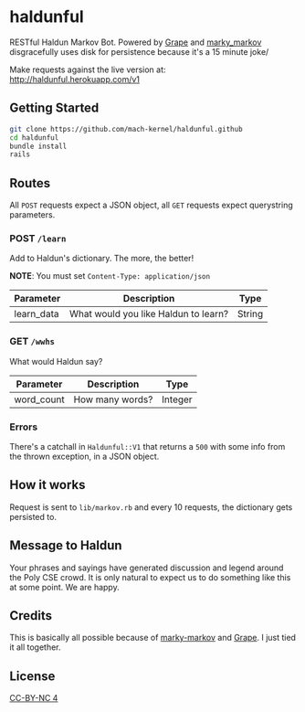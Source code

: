 # haldunful
RESTful Haldun Markov Bot. Powered by [Grape](https://github.com/zolrath/marky_markov) and [marky_markov](https://github.com/zolrath/marky_markov) disgracefully uses disk for persistence because it's a 15 minute joke/

Make requests against the live version at: http://haldunful.herokuapp.com/v1

## Getting Started
```bash
git clone https://github.com/mach-kernel/haldunful.github
cd haldunful 
bundle install
rails
```

## Routes

All `POST` requests expect a JSON object, all `GET` requests expect querystring parameters. 

### POST `/learn`
Add to Haldun's dictionary. The more, the better! 

**NOTE**: You must set `Content-Type: application/json`

| Parameter  | Description                          | Type   |
|------------|--------------------------------------|--------|
| learn_data | What would you like Haldun to learn? | String |

### GET `/wwhs`
What would Haldun say?

| Parameter  | Description                          | Type   |
|------------|--------------------------------------|--------|
| word_count | How many words? | Integer |

### Errors

There's a catchall in `Haldunful::V1` that returns a `500` with some info from the thrown exception, in a JSON object.

## How it works

Request is sent to `lib/markov.rb` and every 10 requests, the dictionary gets persisted to.

## Message to Haldun
Your phrases and sayings have generated discussion and legend around the Poly CSE crowd. It is only natural to expect us to do something like this at some point. We are happy.

## Credits
This is basically all possible because of [marky-markov](https://github.com/zolrath/marky_markov) and [Grape](https://github.com/zolrath/marky_markov). I just tied it all together.

## License
[CC-BY-NC 4](http://creativecommons.org/licenses/by-nc/4.0/)
